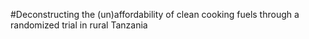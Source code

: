 #Deconstructing the (un)affordability of clean cooking fuels through a randomized trial in rural Tanzania

